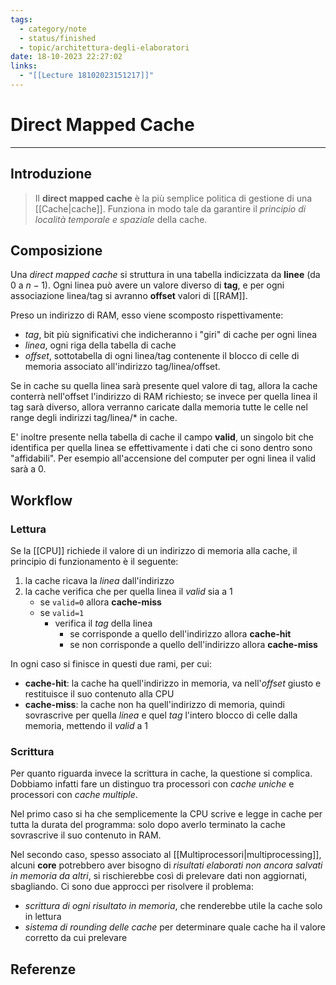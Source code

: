 ```yaml
---
tags:
  - category/note
  - status/finished
  - topic/architettura-degli-elaboratori
date: 18-10-2023 22:27:02
links:
  - "[[Lecture 18102023151217]]"
---
```

# Direct Mapped Cache
---
## Introduzione
> Il **direct mapped cache** è la più semplice politica di gestione di una [[Cache|cache]]. Funziona in modo tale da garantire il _principio di località temporale e spaziale_ della cache.

## Composizione
Una _direct mapped cache_ si struttura in una tabella indicizzata da **linee** (da $0$ a $n-1$). Ogni linea può avere un valore diverso di **tag**, e per ogni associazione linea/tag si avranno **offset** valori di [[RAM]].

Preso un indirizzo di RAM, esso viene scomposto rispettivamente:
- _tag_, bit più significativi che indicheranno i "giri" di cache per ogni linea
- _linea_, ogni riga della tabella di cache
- _offset_, sottotabella di ogni linea/tag contenente il blocco di celle di memoria associato all'indirizzo tag/linea/offset.

Se in cache su quella linea sarà presente quel valore di tag, allora la cache conterrà nell'offset l'indirizzo di RAM richiesto; se invece per quella linea il tag sarà diverso, allora verranno caricate dalla memoria tutte le celle nel range degli indirizzi tag/linea/\* in cache.

E' inoltre presente nella tabella di cache il campo **valid**, un singolo bit che identifica per quella linea se effettivamente i dati che ci sono dentro sono "affidabili". Per esempio all'accensione del computer per ogni linea il valid sarà a 0.

## Workflow
### Lettura
Se la [[CPU]] richiede il valore di un indirizzo di memoria alla cache, il principio di funzionamento è il seguente:
1. la cache ricava la _linea_ dall'indirizzo
2. la cache verifica che per quella linea il _valid_ sia a 1
	- se `valid=0` allora **cache-miss**
	- se `valid=1`
		- verifica il _tag_ della linea
			- se corrisponde a quello dell'indirizzo allora **cache-hit**
			- se non corrisponde a quello dell'indirizzo allora **cache-miss**

In ogni caso si finisce in questi due rami, per cui:
- **cache-hit**: la cache ha quell'indirizzo in memoria, va nell'_offset_ giusto e restituisce il suo contenuto alla CPU
- **cache-miss**: la cache non ha quell'indirizzo di memoria, quindi sovrascrive per quella _linea_ e quel _tag_ l'intero blocco di celle dalla memoria, mettendo il _valid_ a 1

### Scrittura
Per quanto riguarda invece la scrittura in cache, la questione si complica. Dobbiamo infatti fare un distinguo tra processori con _cache uniche_ e processori con _cache multiple_.

Nel primo caso si ha che semplicemente la CPU scrive e legge in cache per tutta la durata del programma: solo dopo averlo terminato la cache sovrascrive il suo contenuto in RAM.

Nel secondo caso, spesso associato al [[Multiprocessori|multiprocessing]], alcuni **core** potrebbero aver bisogno di _risultati elaborati non ancora salvati in memoria da altri_, si rischierebbe così di prelevare dati non aggiornati, sbagliando. Ci sono due approcci per risolvere il problema:
- _scrittura di ogni risultato in memoria_, che renderebbe utile la cache solo in lettura
- _sistema di rounding delle cache_ per determinare quale cache ha il valore corretto da cui prelevare

## Referenze